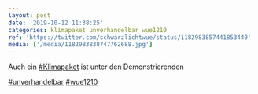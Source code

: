 ```yaml
---
layout: post
date: '2019-10-12 11:38:25'
categories: klimapaket unverhandelbar wue1210
ref: 'https://twitter.com/schwarzlichtwue/status/1182983857441853440'
media: ['/media/1182983838747762688.jpg']
---
```

Auch ein [#Klimapaket](/t/klimapaket) ist unter den Demonstrierenden

[#unverhandelbar](/t/unverhandelbar) [#wue1210](/t/wue1210) 